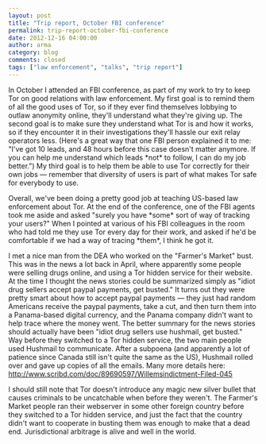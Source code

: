 ```yaml
---
layout: post
title: "Trip report, October FBI conference"
permalink: trip-report-october-fbi-conference
date: 2012-12-16 04:00:00
author: arma
category: blog
comments: closed
tags: ["law enforcement", "talks", "trip report"]
---
```


In October I attended an FBI conference, as part of my work to try to keep Tor on good relations with law enforcement. My first goal is to remind them of all the good uses of Tor, so if they ever find themselves lobbying to outlaw anonymity online, they'll understand what they're giving up. The second goal is to make sure they understand what Tor is and how it works, so if they encounter it in their investigations they'll hassle our exit relay operators less. (Here's a great way that one FBI person explained it to me: "I've got 10 leads, and 48 hours before this case doesn't matter anymore. If you can help me understand which leads \*not\* to follow, I can do my job better.") My third goal is to help them be able to use Tor correctly for their own jobs — remember that diversity of users is part of what makes Tor safe for everybody to use.

Overall, we've been doing a pretty good job at teaching US-based law enforcement about Tor. At the end of the conference, one of the FBI agents took me aside and asked "surely you have \*some\* sort of way of tracking your users?" When I pointed at various of his FBI colleagues in the room who had told me they use Tor every day for their work, and asked if he'd be comfortable if we had a way of tracing \*them\*, I think he got it.

I met a nice man from the DEA who worked on the "Farmer's Market" bust. This was in the news a lot back in April, where apparently some people were selling drugs online, and using a Tor hidden service for their website. At the time I thought the news stories could be summarized simply as "idiot drug sellers accept paypal payments, get busted." It turns out they were pretty smart about how to accept paypal payments — they just had random Americans receive the paypal payments, take a cut, and then turn them into a Panama-based digital currency, and the Panama company didn't want to help trace where the money went. The better summary for the news stories should actually have been "idiot drug sellers use hushmail, get busted." Way before they switched to a Tor hidden service, the two main people used Hushmail to communicate. After a subpoena (and apparently a lot of patience since Canada still isn't quite the same as the US), Hushmail rolled over and gave up copies of all the emails. Many more details here:  
 http://www.scribd.com/doc/89690597/Willemsindictment-Filed-045

I should still note that Tor doesn't introduce any magic new silver bullet that causes criminals to be uncatchable when before they weren't. The Farmer's Market people ran their webserver in some other foreign country before they switched to a Tor hidden service, and just the fact that the country didn't want to cooperate in busting them was enough to make that a dead end. Jurisdictional arbitrage is alive and well in the world.
